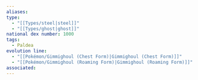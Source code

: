 ```yaml
---
aliases: 
type:
  - "[[Types/steel|steel]]"
  - "[[Types/ghost|ghost]]"
national dex number: 1000
tags:
  - Paldea
evolution line:
  - "[[Pokémon/Gimmighoul (Chest Form)|Gimmighoul (Chest Form)]]"
  - "[[Pokémon/Gimmighoul (Roaming Form)|Gimmighoul (Roaming Form)]]"
associated: 
---
```

